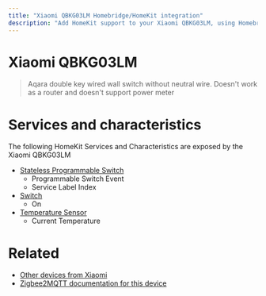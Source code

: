 ```yaml
---
title: "Xiaomi QBKG03LM Homebridge/HomeKit integration"
description: "Add HomeKit support to your Xiaomi QBKG03LM, using Homebridge, Zigbee2MQTT and homebridge-z2m."
---
```

<!---
This file has been GENERATED using src/docgen/docgen.ts
DO NOT EDIT THIS FILE MANUALLY!
-->
# Xiaomi QBKG03LM
> Aqara double key wired wall switch without neutral wire. Doesn't work as a router and doesn't support power meter


# Services and characteristics
The following HomeKit Services and Characteristics are exposed by
the Xiaomi QBKG03LM

* [Stateless Programmable Switch](../../action.md)
  * Programmable Switch Event
  * Service Label Index
* [Switch](../../switch.md)
  * On
* [Temperature Sensor](../../sensors.md)
  * Current Temperature


# Related
* [Other devices from Xiaomi](../index.md#xiaomi)
* [Zigbee2MQTT documentation for this device](https://www.zigbee2mqtt.io/devices/QBKG03LM.html)